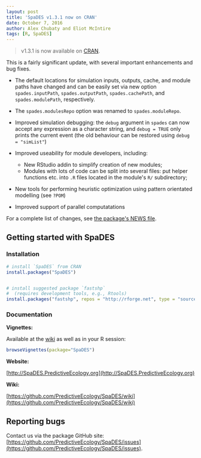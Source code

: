 ```yaml
---
layout: post
title: 'SpaDES v1.3.1 now on CRAN'
date: October 7, 2016
author: Alex Chubaty and Eliot McIntire
tags: [R, SpaDES]
---
```


> v1.3.1 is now available on [CRAN](https://cran.r-project.org/package=SpaDES).

This is a fairly significant update, with several important enhancements and bug fixes.

* The default locations for simulation inputs, outputs, cache, and module paths have changed and can be easily set via new option `spades.inputPath`, `spades.outputPath`, `spades.cachePath`, and `spades.modulePath`, respectively.
* The `spades.modulesRepo` option was renamed to `spades.moduleRepo`.
* Improved simulation debugging: the `debug` argument in `spades` can now accept any expression as a character string, and `debug = TRUE` only prints the current event (the old behaviour can be restored using `debug = "simList"`)
* Improved useability for module developers, including:

    - New RStudio addin to simplify creation of new modules;
    - Modules with lots of code can be split into several files: put helper functions etc. into `.R` files located in the module's `R/` subdirectory;

* New tools for performing heuristic optimization using pattern orientated modelling (see `?POM`)
* Improved support of parallel computatations


For a complete list of changes, see [the package's NEWS file](https://raw.githubusercontent.com/PredictiveEcology/SpaDES/master/NEWS).

## Getting started with SpaDES

### Installation

```r
# install `SpaDES` from CRAN
install.packages("SpaDES")


# install suggested package `fastshp`
#  (requires development tools, e.g., Rtools)
install.packages("fastshp", repos = "http://rforge.net", type = "source")
```

### Documentation

**Vignettes:**

Available at the [wiki](https://github.com/PredictiveEcology/SpaDES/wiki/Help-Vignettes) as well as in your R session:

```r
browseVignettes(package="SpaDES")
```

**Website:**

[http://SpaDES.PredictiveEcology.org](http://SpaDES.PredictiveEcology.org)

**Wiki:**

[https://github.com/PredictiveEcology/SpaDES/wiki](https://github.com/PredictiveEcology/SpaDES/wiki)

## Reporting bugs

Contact us via the package GitHub site: [https://github.com/PredictiveEcology/SpaDES/issues](https://github.com/PredictiveEcology/SpaDES/issues).
